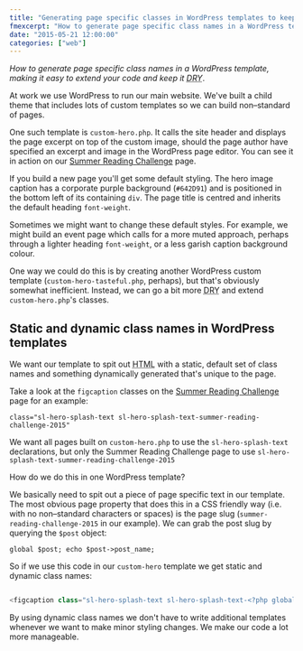 ```yaml
---
title: "Generating page specific classes in WordPress templates to keep code DRY and extensible"
fmexcerpt: "How to generate page specific class names in a WordPress template, making it easy to extend your code and keep it <abbr title='Do not Repeat Yourself'>DRY</abbr>"
date: "2015-05-21 12:00:00"
categories: ["web"]
---
```



_How to generate page specific class names in a WordPress template, making it easy to extend your code and keep it <abbr title="Do not Repeat Yourself">DRY</abbr>_.

At work we use WordPress to run our main website. We've built a child theme that includes lots of custom templates so we can build non&#8211;standard of pages.

One such template is `custom-hero.php`. It calls the site header and displays the page excerpt on top of the custom image, should the page author have specified an excerpt and image in the WordPress page editor. You can see it in action on our [Summer Reading Challenge](https://suffolklibraries.co.uk/events-activities/summer-reading-challenge-2015) page.

If you build a new page you'll get some default styling. The hero image caption has a corporate purple background (`#642D91`) and is positioned in the bottom left of its containing `div`. The page title is centred and inherits the default heading `font-weight`.

Sometimes we might want to change these default styles. For example, we might build an event page which calls for a more muted approach, perhaps through a lighter heading `font-weight`, or a less garish caption background colour.

One way we could do this is by creating another WordPress custom template (`custom-hero-tasteful.php`, perhaps), but that's obviously somewhat inefficient. Instead, we can go a bit more <abbr title="Do not Repeat Yourself">DRY</abbr> and extend `custom-hero.php`'s classes.

## Static and dynamic class names in WordPress templates

We want our template to spit out <abbr title="HyperText Markup Language">HTML</abbr> with a static, default set of class names and something dynamically generated that's unique to the page.

Take a look at the `figcaption` classes on the [Summer Reading Challenge](https://suffolklibraries.co.uk/events-activities/summer-reading-challenge-2015) page for an example:

`class="sl-hero-splash-text sl-hero-splash-text-summer-reading-challenge-2015"`

We want all pages built on `custom-hero.php` to use the `sl-hero-splash-text` declarations, but only the Summer Reading Challenge page to use `sl-hero-splash-text-summer-reading-challenge-2015`

How do we do this in one WordPress template?

We basically need to spit out a piece of page specific text in our template. The most obvious page property that does this in a CSS friendly way (i.e. with no non&#8211;standard characters or spaces) is the page slug (`summer-reading-challenge-2015` in our example). We can grab the post slug by querying the `$post` object:

`global $post; echo $post->post_name;`

So if we use this code in our `custom-hero` template we get static and dynamic class names:

```php

<figcaption class="sl-hero-splash-text sl-hero-splash-text-<?php global $post; echo $post->post_name; ?>"><?php the_excerpt(); ?></figcaption>

```

By using dynamic class names we don't have to write additional templates whenever we want to make minor styling changes. We make our code a lot more manageable.
